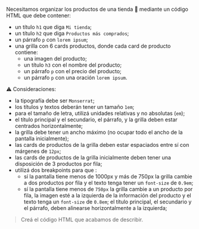 Necesitamos organizar los productos de una tienda :convenience_store: mediante un código HTML que debe contener:

- un título `h1` que diga `Mi tienda`;
- un título `h2` que diga `Productos más comprados`;
- un párrafo `p` con `lorem ipsum`;
- una grilla con 6 cards productos, donde cada card de producto contiene:
  - una imagen del producto;
  - un título `h3` con el nombre del producto;
  - un párrafo `p` con el precio del producto;
  - un párrafo `p` con una oración `lorem ipsum`.

:warning: Consideraciones:

- la tipografía debe ser `Monserrat`;  
- los títulos y textos deberán tener un tamaño `1em`;
- para el tamaño de letra, utilizá unidades relativas y no absolutas (`em`);
- el título principal y el secundario, el párrafo, y la grilla deben estar centrados horizontalmente;
- la grilla debe tener un ancho máximo (no ocupar todo el ancho de la pantalla inicialmente);
- las cards de productos de la grilla deben estar espaciados entre sí con márgenes de `12px`;
- las cards de productos de la grilla inicialmente deben tener una disposición de 3 productos por fila;
- utilizá dos breakpoints para que :
  - sí la pantalla tiene menos de 1000px y más de 750px la grilla cambie a dos productos por fila y el texto tenga tener un `font-size` de `0.9em`;
  - sí la pantalla tiene menos de `750px` la grilla cambie a un producto por fila, la imagen esté a la izquierda de la información del producto y el texto tenga un `font-size` de `0.8em`; el título principal, el secundario y el párrafo, deben alinearse horizontalmente a la izquierda;

> Creá el código HTML que acabamos de describir.